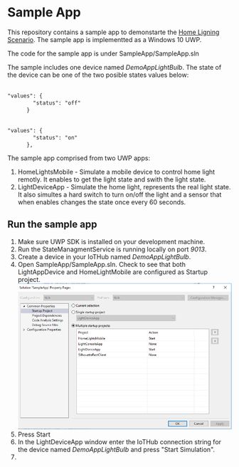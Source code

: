 # Sample App

This repository contains a sample app to demonstarte the [Home Ligning Scenario](lightsSampleScenario.md).
The sample app is implementted as a Windows 10 UWP.

The code for the sample app is under SampleApp/SampleApp.sln

The sample includes one device named *DemoAppLightBulb*.
The state of the device can be one of the two posible states values below:

```

"values": {
        "status": "off"
      }
```
```
      
"values": {
        "status": "on"
      },

```



The sample app comprised from two UWP apps:

1. HomeLightsMobile - Simulate a mobile device to control home light remotly. It enables to get the light state and swith the light state.
2. LightDeviceApp - Simulate the home light, represents the real light state. It also simultes a hard switch to turn on/off the light and a sensor that when enables changes the state once every 60 seconds.

## Run the sample app

1. Make sure UWP SDK is installed on your development machine.
2. Run the StateManagmentService is running locally on port *9013*.
2. Create a device in your IoTHub named *DemoAppLightBulb*.
3. Open SampleApp/SampleApp.sln. Check to see that both LightAppDevice and HomeLightMobile are configured as Startup project.
        ![startup](images/startup.PNG)
4. Press Start
5. In the LightDeviceApp window enter the IoTHub connection string for the device named *DemoAppLightBulb* and press "Start Simulation".
6. 



